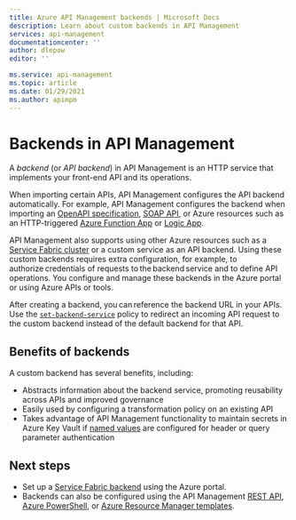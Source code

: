 ```yaml
---
title: Azure API Management backends | Microsoft Docs
description: Learn about custom backends in API Management
services: api-management
documentationcenter: ''
author: dlepow
editor: ''

ms.service: api-management
ms.topic: article
ms.date: 01/29/2021
ms.author: apimpm
---
```


# Backends in API Management

A *backend* (or *API backend*) in API Management is an HTTP service that implements your front-end API and its operations.

When importing certain APIs, API Management configures the API backend automatically. For example, API Management configures the backend when importing an [OpenAPI specification](import-api-from-oas.md), [SOAP API](import-soap-api.md), or Azure resources such as an HTTP-triggered [Azure Function App](import-function-app-as-api.md) or [Logic App](import-logic-app-as-api.md).

API Management also supports using other Azure resources such as a [Service Fabric cluster](how-to-configure-service-fabric-backend.md) or a custom service as an API backend. Using these custom backends requires extra configuration, for example, to authorize credentials of requests to the backend service and to define API operations. You configure and manage these backends in the Azure portal or using Azure APIs or tools.

After creating a backend, you can reference the backend URL in your APIs. Use the [`set-backend-service`](api-management-transformation-policies.md#SetBackendService) policy to redirect an incoming API request to the custom backend instead of the default backend for that API.

## Benefits of backends

A custom backend has several benefits, including:

* Abstracts information about the backend service, promoting reusability across APIs and improved governance  
* Easily used by configuring a transformation policy on an existing API
* Takes advantage of API Management functionality to maintain secrets in Azure Key Vault if [named values](api-management-howto-properties.md) are configured for header or query parameter authentication

## Next steps

* Set up a [Service Fabric backend](how-to-configure-service-fabric-backend.md) using the Azure portal.
* Backends can also be configured using the API Management [REST API](/rest/api/apimanagement), [Azure PowerShell](/powershell/module/az.apimanagement/new-azapimanagementbackend), or [Azure Resource Manager templates](../service-fabric/service-fabric-tutorial-deploy-api-management.md).

